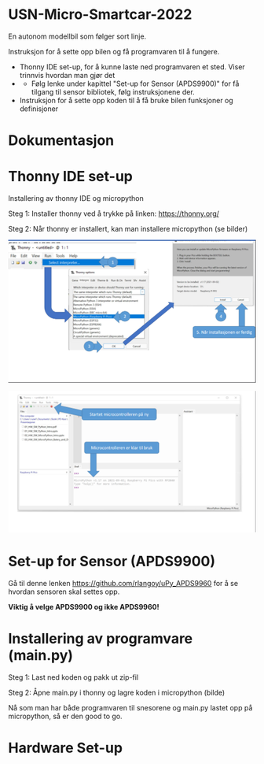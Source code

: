 # USN-Micro-Smartcar-2022
En autonom modellbil som følger sort linje.

Instruksjon for å sette opp bilen og få programvaren til å fungere.
- Thonny IDE set-up, for å kunne laste ned programvaren et sted. Viser trinnvis hvordan man gjør det
- - Følg lenke under kapittel "Set-up for Sensor (APDS9900)" for få tilgang til sensor bibliotek, følg instruksjonene der.
- Instruksjon for å sette opp koden til å få bruke bilen funksjoner og definisjoner


# Dokumentasjon

# Thonny IDE set-up
Installering av thonny IDE og micropython

Steg 1: Installer thonny ved å trykke på linken: https://thonny.org/

Steg 2: Når thonny er installert, kan man installere micropython (se bilder)

![](Images/micro1.PNG)

![](Images/micro2.PNG)

# Set-up for Sensor (APDS9900)
Gå til denne lenken https://github.com/rlangoy/uPy_APDS9960  for å se hvordan sensoren skal settes opp.

**Viktig å velge APDS9900 og ikke APDS9960!**

# Installering av programvare (main.py)
Steg 1: Last ned koden og pakk ut zip-fil

Steg 2: Åpne main.py i thonny og lagre koden i micropython (bilde)

Nå som man har både programvaren til snesorene og main.py lastet opp på micropython, så er den good to go.

# Hardware Set-up


